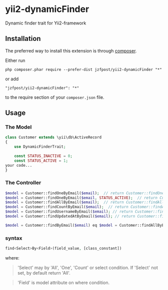 # yii2-dynamicFinder
Dynamic finder trait for Yii2-framework

Installation
------------

The preferred way to install this extension is through [composer](http://getcomposer.org/download/).

Either run

```
php composer.phar require --prefer-dist jzfpost/yii2-dynamicFinder "*"
```

or add

```
"jzfpost/yii2-dynamicFinder": "*"
```

to the require section of your `composer.json` file.

Usage
-----

### The Model

```php
class Customer extends \yii\db\ActiveRecord
{
    use DynamicFinderTrait;
    
    const STATUS_INACTIVE = 0;
    const STATUS_ACTIVE = 1;
your code...
}
```

### The Controller

```php
$model = Customer::findOneByEmail($email);  // return Customer::findOne('email' => $email);
$model = Customer::findOneByEmail($email, STATUS_ACTIVE);  // return Customer::findOne('email' => $email, 'STATUS_ACTIVE' => 1);
$model = Customer::findAllByEmail($email);  // return Customer::findAll('email' => $email);
$model = Customer::findCountByEmail($email);  // return Customer::findAll('email' => $email)->count();
$model = Customer::findUsernameByEmail($email); // return Customer::find()->select('username')->andWhere('email' => $email)->first();
$model = Customer::findUpdatedAtByEmail($email); // return Customer::find()->select('updated_at')->andWhere('email' => $email)->first();

$model = Customer::findByEmail($email) eq $model = Customer::findAllByEmail($email);

```

### syntax
```php
find<Select>By<Field>(field_value, [class_constant])
```
where:
>'Select' may by 'All', 'One', 'Count' or select condition. If 'Select' not set, by default return 'All'.

>'Field' is model attribute on where condition.
